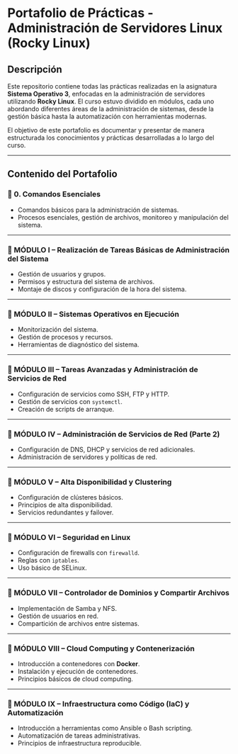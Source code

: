 # Portafolio de Prácticas - Administración de Servidores Linux (Rocky Linux)

## Descripción

Este repositorio contiene todas las prácticas realizadas en la asignatura **Sistema Operativo 3**, enfocadas en la administración de servidores utilizando **Rocky Linux**. El curso estuvo dividido en módulos, cada uno abordando diferentes áreas de la administración de sistemas, desde la gestión básica hasta la automatización con herramientas modernas.

El objetivo de este portafolio es documentar y presentar de manera estructurada los conocimientos y prácticas desarrolladas a lo largo del curso.

---

## Contenido del Portafolio

### 📁 0. Comandos Esenciales
- Comandos básicos para la administración de sistemas.
- Procesos esenciales, gestión de archivos, monitoreo y manipulación del sistema.

---

### 📁 MÓDULO I – Realización de Tareas Básicas de Administración del Sistema
- Gestión de usuarios y grupos.
- Permisos y estructura del sistema de archivos.
- Montaje de discos y configuración de la hora del sistema.

---

### 📁 MÓDULO II – Sistemas Operativos en Ejecución
- Monitorización del sistema.
- Gestión de procesos y recursos.
- Herramientas de diagnóstico del sistema.

---

### 📁 MÓDULO III – Tareas Avanzadas y Administración de Servicios de Red
- Configuración de servicios como SSH, FTP y HTTP.
- Gestión de servicios con `systemctl`.
- Creación de scripts de arranque.

---

### 📁 MÓDULO IV – Administración de Servicios de Red (Parte 2)
- Configuración de DNS, DHCP y servicios de red adicionales.
- Administración de servidores y políticas de red.

---

### 📁 MÓDULO V – Alta Disponibilidad y Clustering
- Configuración de clústeres básicos.
- Principios de alta disponibilidad.
- Servicios redundantes y failover.

---

### 📁 MÓDULO VI – Seguridad en Linux
- Configuración de firewalls con `firewalld`.
- Reglas con `iptables`.
- Uso básico de SELinux.

---

### 📁 MÓDULO VII – Controlador de Dominios y Compartir Archivos
- Implementación de Samba y NFS.
- Gestión de usuarios en red.
- Compartición de archivos entre sistemas.

---

### 📁 MÓDULO VIII – Cloud Computing y Contenerización
- Introducción a contenedores con **Docker**.
- Instalación y ejecución de contenedores.
- Principios básicos de cloud computing.

---

### 📁 MÓDULO IX – Infraestructura como Código (IaC) y Automatización
- Introducción a herramientas como Ansible o Bash scripting.
- Automatización de tareas administrativas.
- Principios de infraestructura reproducible.
